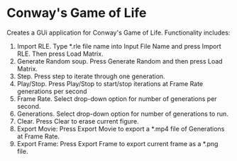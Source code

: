 # Conway's Game of Life

Creates a GUi application for Conway's Game of Life. Functionality includes:

1. Import RLE. Type *.rle file name into Input File Name and press Import RLE. Then press Load Matrix.
2. Generate Random soup. Press Generate Random and then press Load Matrix.
3. Step. Press step to iterate through one generation.
4. Play/Stop. Press Play/Stop to start/stop iterations at Frame Rate generations per second
5. Frame Rate. Select drop-down option for number of generations per second.
6. Generations. Select drop-down option for number of generations to run.
7. Clear. Press Clear to erase current figure.
8. Export Movie: Press Export Movie to export a *.mp4 file of Generations at Frame Rate.
9. Export Frame: Press Export Frame to export current frame as a *.png file.
